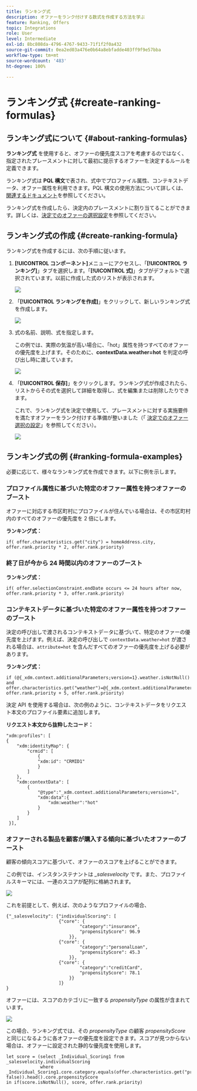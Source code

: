 ```yaml
---
title: ランキング式
description: オファーをランク付けする数式を作成する方法を学ぶ
feature: Ranking, Offers
topic: Integrations
role: User
level: Intermediate
exl-id: 8bc808da-4796-4767-9433-71f1f2f0a432
source-git-commit: 0ea2ed03a476e0b64a8ebfadde403ff9f9e57bba
workflow-type: tm+mt
source-wordcount: '483'
ht-degree: 100%

---
```


# ランキング式 {#create-ranking-formulas}

## ランキング式について {#about-ranking-formulas}

**ランキング式** を使用すると、オファーの優先度スコアを考慮するのではなく、指定されたプレースメントに対して最初に提示するオファーを決定するルールを定義できます。

ランキング式は **PQL 構文**&#x200B;で表され、式中でプロファイル属性、コンテキストデータ、オファー属性を利用できます。PQL 構文の使用方法について詳しくは、[関連するドキュメント](https://experienceleague.adobe.com/docs/experience-platform/segmentation/pql/overview.html?lang=ja)を参照してください。

ランキング式を作成したら、決定内のプレースメントに割り当てることができます。詳しくは、[決定でのオファーの選択設定](../offer-activities/configure-offer-selection.md)を参照してください。

## ランキング式の作成 {#create-ranking-formula}

ランキング式を作成するには、次の手順に従います。

1. **[!UICONTROL コンポーネント]**&#x200B;メニューにアクセスし、「**[!UICONTROL ランキング]**」タブを選択します。「**[!UICONTROL 式]**」タブがデフォルトで選択されています。以前に作成した式のリストが表示されます。

   ![](../assets/rankings-list.png)

1. 「**[!UICONTROL ランキングを作成]**」をクリックして、新しいランキング式を作成します。

   ![](../assets/ranking-create-formula.png)

1. 式の名前、説明、式を指定します。

   この例では、実際の気温が高い場合に、「hot」属性を持つすべてのオファーの優先度を上げます。そのために、**contextData.weather=hot** を判定の呼び出し時に渡しています。

   ![](../assets/ranking-syntax.png)

1. 「**[!UICONTROL 保存]**」をクリックします。ランキング式が作成されたら、リストからその式を選択して詳細を取得し、式を編集または削除したりできます。

   これで、ランキング式を決定で使用して、プレースメントに対する実施要件を満たすオファーをランク付けする準備が整いました（「 [決定でのオファー選択の設定](../offer-activities/configure-offer-selection.md)」を参照してください）。

   ![](../assets/ranking-formula-created.png)

## ランキング式の例 {#ranking-formula-examples}

必要に応じて、様々なランキング式を作成できます。以下に例を示します。

<!--
Boost by offer ID

Boost the priority of an offer with the offer ID *xcore:personalized-offer:13d213cd4cb328ec* by 5.

**Ranking formula:**

```
if( offer._id = "xcore:personalized-offer:13d213cd4cb328ec", offer.rank.priority + 5, offer.rank.priority)
```

Change the offer priority based on a certain profile attribute

Set the offer priority to 30 for offer *xcore:personalized-offer:13d213cd4cb328ec* if the user lives in the city of Bondi.

**Ranking formula:**

```
if( offer._id = "xcore:personalized-offer:13d213cd4cb328ec" and homeAddress.city.equals("Bondi", false), 30, offer.rank.priority)
```

Boost multiple offers by offer ID based on the presence of a profile's audience membership

Boost the priority of offers based on whether the user is a member of a priority audience, which is configured as an attribute in the offer.

**Ranking formula:**

```
if( segmentMembership.get("ups").get(offer.characteristics.get("prioritySegmentId")).status in (["realized","existing"]), offer.rank.priority + 10, offer.rank.priority)
```
-->

### プロファイル属性に基づいた特定のオファー属性を持つオファーのブースト

オファーに対応する市区町村にプロファイルが住んでいる場合は、その市区町村内のすべてのオファーの優先度を 2 倍にします。

**ランキング式：**

```
if( offer.characteristics.get("city") = homeAddress.city, offer.rank.priority * 2, offer.rank.priority)
```

### 終了日が今から 24 時間以内のオファーのブースト

**ランキング式：**

```
if( offer.selectionConstraint.endDate occurs <= 24 hours after now, offer.rank.priority * 3, offer.rank.priority)
```

### コンテキストデータに基づいた特定のオファー属性を持つオファーのブースト

決定の呼び出しで渡されるコンテキストデータに基づいて、特定のオファーの優先度を上げます。例えば、決定の呼び出しで `contextData.weather=hot` が渡される場合は、`attribute=hot` を含んだすべてのオファーの優先度を上げる必要があります。

**ランキング式：**

```
if (@{_xdm.context.additionalParameters;version=1}.weather.isNotNull()
and offer.characteristics.get("weather")=@{_xdm.context.additionalParameters;version=1}.weather, offer.rank.priority + 5, offer.rank.priority)
```

決定 API を使用する場合は、次の例のように、コンテキストデータをリクエスト本文のプロファイル要素に追加します。

**リクエスト本文から抜粋したコード：**

```
"xdm:profiles": [
{
    "xdm:identityMap": {
        "crmid": [
            {
            "xdm:id": "CRMID1"
            }
        ]
    },
    "xdm:contextData": [
        {
            "@type":"_xdm.context.additionalParameters;version=1",
            "xdm:data":{
                "xdm:weather":"hot"
            }
        }
    ]
 }],
```

### オファーされる製品を顧客が購入する傾向に基づいたオファーのブースト

顧客の傾向スコアに基づいて、オファーのスコアを上げることができます。

この例では、インスタンステナントは *_salesvelocity* です。また、プロファイルスキーマには、一連のスコアが配列に格納されます。

![](../assets/ranking-example-schema.png)

これを前提として、例えば、次のようなプロファイルの場合、

```
{"_salesvelocity": {"individualScoring": [
                    {"core": {
                            "category":"insurance",
                            "propensityScore": 96.9
                        }},
                    {"core": {
                            "category":"personalLoan",
                            "propensityScore": 45.3
                        }},
                    {"core": {
                            "category":"creditCard",
                            "propensityScore": 78.1
                        }}
                    ]}
}
```

オファーには、スコアのカテゴリに一致する *propensityType* の属性が含まれています。

![](../assets/ranking-example-propensityType.png)

この場合、ランキング式では、その *propensityType* の顧客 *propensityScore* と同じになるように各オファーの優先度を設定できます。スコアが見つからない場合は、オファーに設定された静的な優先度を使用します。

```
let score = (select _Individual_Scoring1 from _salesvelocity.individualScoring
             where _Individual_Scoring1.core.category.equals(offer.characteristics.get("propensityType"), false)).head().core.propensityScore
in if(score.isNotNull(), score, offer.rank.priority)
```

